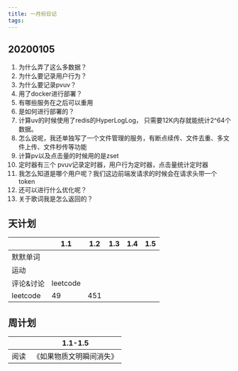 ```yaml
---
title: 一月份日记
tags:
---
```


## 20200105

1. 为什么弄了这么多数据？
2. 为什么要记录用户行为？
3. 为什么要记录pvuv？
4. 用了docker进行部署？
5. 有哪些服务在之后可以重用
6. 是如何进行部署的？
7. 计算uv的时候使用了redis的HyperLogLog， 只需要12K内存就能统计2^64个数据。
8. 怎么说呢，我还单独写了一个文件管理的服务，有断点续传、文件去重、多文件上传、文件秒传等功能
9. 计算pv以及点击量的时候用的是zset
10. 定时器有三个 pvuv记录定时器，用户行为定时器，点击量统计定时器
11. 我怎么知道是哪个用户呢？我们这边前端发请求的时候会在请求头带一个token
12. 还可以进行什么优化呢？
13. 关于歌词我是怎么返回的？

## 天计划

|   | 1.1  | 1.2 | 1.3 |1.4  | 1.5 |
|---|---|---|---|---|---|
|默默单词||
|运动|||
|评论&讨论|leetcode|
|leetcode|49|451|

## 周计划

|   | 1.1-1.5 |
|---|---|
|阅读|《如果物质文明瞬间消失》|
